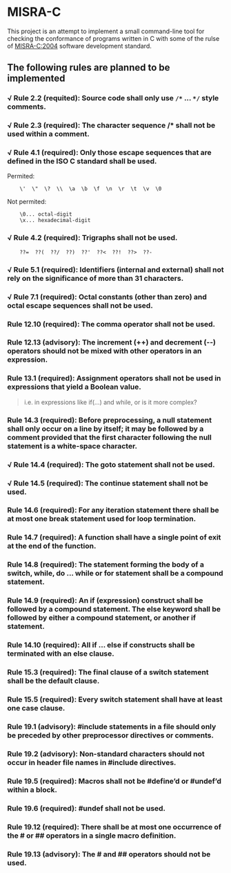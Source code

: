 MISRA-C
=======

This project is an attempt to implement a small command-line tool for checking the conformance of programs written in C with some of the rulse of [MISRA-C:2004](http://en.wikipedia.org/wiki/MISRA_C) software development standard. 

The following rules are planned to be implemented
-------------------------------------------------

### √ Rule 2.2 (requited): Source code shall only use `/*` ... `*/` style comments.

### √ Rule 2.3 (required): The character sequence /* shall not be used within a comment.

### √ Rule 4.1 (required): Only those escape sequences that are defined in the ISO C standard shall be used.

Permited: 
    
        \'  \"  \?  \\  \a  \b  \f  \n  \r  \t  \v  \0

Not permited:

        \0... octal-digit
        \x... hexadecimal-digit 

### √ Rule 4.2 (required): Trigraphs shall not be used.

        ??=  ??(  ??/  ??)  ??'  ??<  ??!  ??>  ??- 

### √ Rule 5.1 (required): Identifiers (internal and external) shall not rely on the significance of more than 31 characters.

### √ Rule 7.1 (required): Octal constants (other than zero) and octal escape sequences shall not be used.

### Rule 12.10 (required): The comma operator shall not be used.

### Rule 12.13 (advisory): The increment (++) and decrement (--) operators should not be mixed with other operators in an expression.

### Rule 13.1 (required): Assignment operators shall not be used in expressions that yield a Boolean value.

> i.e. in expressions like if(...) and while, or is it more complex?

### Rule 14.3 (required): Before preprocessing, a null statement shall only occur on a line by itself; it may be followed by a comment provided that the first character following the null statement is a white-space character.

### √ Rule 14.4 (required): The goto statement shall not be used.

### √ Rule 14.5 (required): The continue statement shall not be used.

### Rule 14.6 (required): For any iteration statement there shall be at most one break statement used for loop termination.

### Rule 14.7 (required): A function shall have a single point of exit at the end of the function.

### Rule 14.8 (required): The statement forming the body of a switch, while, do ... while or for statement shall be a compound statement.

### Rule 14.9 (required): An if (expression) construct shall be followed by a compound statement. The else keyword shall be followed by either a compound statement, or another if statement.

### Rule 14.10 (required): All if ... else if constructs shall be terminated with an else clause.

### Rule 15.3 (required): The final clause of a switch statement shall be the default clause.

### Rule 15.5 (required): Every switch statement shall have at least one case clause.

### Rule 19.1 (advisory): #include statements in a file should only be preceded by other preprocessor directives or comments.

### Rule 19.2 (advisory): Non-standard characters should not occur in header file names in #include directives.

### Rule 19.5 (required): Macros shall not be #define’d or #undef’d within a block.

### Rule 19.6 (required): #undef shall not be used.

### Rule 19.12 (required): There shall be at most one occurrence of the # or ## operators in a single macro definition.

### Rule 19.13 (advisory): The # and ## operators should not be used.





